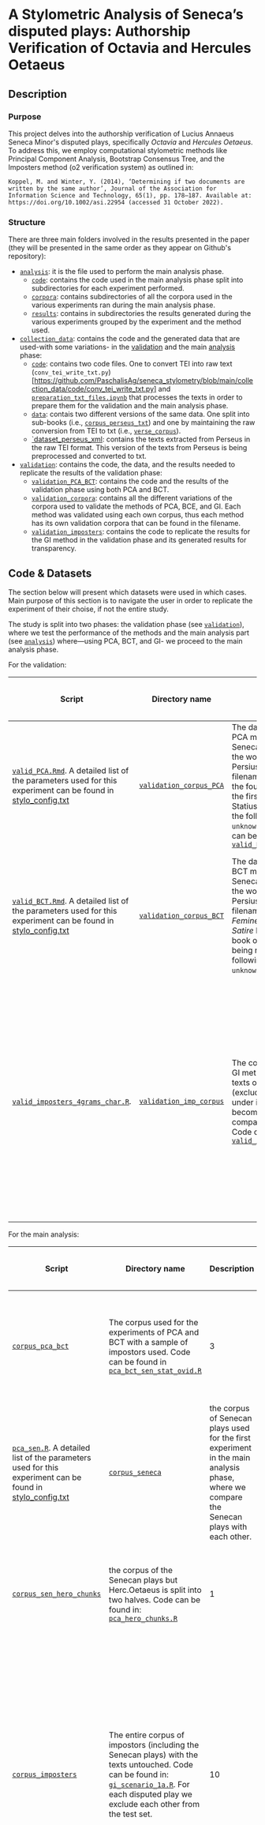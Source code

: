 # A Stylometric Analysis of Seneca’s disputed plays: Authorship Verification of Octavia and Hercules Oetaeus

## Description
### Purpose
This project delves into the authorship verification of Lucius Annaeus Seneca Minor's disputed plays, specifically *Octavia* and *Hercules Oetaeus*. To address this, we employ computational stylometric methods like Principal Component Analysis, Bootstrap Consensus Tree, and the Imposters method (o2 verification system) as outlined in:

```
Koppel, M. and Winter, Y. (2014), ‘Determining if two documents are written by the same author’, Journal of the Association for Information Science and Technology, 65(1), pp. 178–187. Available at: https://doi.org/10.1002/asi.22954 (accessed 31 October 2022).
```
### Structure
There are three main folders involved in the results presented in the paper (they will be presented in the same order as they appear on Github's repository):
* [`analysis`](https://github.com/PaschalisAg/seneca_stylometry/tree/main/analysis): it is the file used to perform the main analysis phase.
    - [`code`](https://github.com/PaschalisAg/seneca_stylometry/tree/main/analysis/code): contains the code used in the main analysis phase split into subdirectories for each experiment performed.
    - [`corpora`](https://github.com/PaschalisAg/seneca_stylometry/tree/main/analysis/corpora): contains subdirectories of all the corpora used in the various experiments ran during the main analysis phase.
    - [`results`](https://github.com/PaschalisAg/seneca_stylometry/tree/main/analysis/results): contains in subdirectories the results generated during the various experiments grouped by the experiment and the method used.
* [`collection_data`](https://github.com/PaschalisAg/seneca_stylometry/tree/main/collection_data): contains the code and the generated data that are used-with some variations- in the [validation](https://github.com/PaschalisAg/seneca_stylometry/tree/main/validation) and the main [analysis](https://github.com/PaschalisAg/seneca_stylometry/tree/main/analysis) phase:
    - [`code`](https://github.com/PaschalisAg/seneca_stylometry/tree/main/collection_data/code): contains two code files. One to convert TEI into raw text (`conv_tei_write_txt.py`)[https://github.com/PaschalisAg/seneca_stylometry/blob/main/collection_data/code/conv_tei_write_txt.py] and [`preparation_txt_files.ipynb`](https://github.com/PaschalisAg/seneca_stylometry/blob/main/collection_data/code/preparation_txt_files.ipynb) that processes the texts in order to prepare them for the validation and the main analysis phase.
    - [`data`](https://github.com/PaschalisAg/seneca_stylometry/tree/main/collection_data/data): contais two different versions of the same data. One split into sub-books (i.e., [`corpus_perseus_txt`](https://github.com/PaschalisAg/seneca_stylometry/tree/main/collection_data/data/corpus_perseus_txt)) and one by maintaining the raw conversion from TEI to txt (i.e., [`verse_corpus`](https://github.com/PaschalisAg/seneca_stylometry/tree/main/collection_data/data/verse_corpus)).
    - [`dataset_perseus_xml](https://github.com/PaschalisAg/seneca_stylometry/tree/main/collection_data/dataset_perseus_xml): contains the texts extracted from Perseus in the raw TEI format. This version of the texts from Perseus is being preprocessed and converted to txt.
* [`validation`](https://github.com/PaschalisAg/seneca_stylometry/tree/main/validation): contains the code, the data, and the results needed to replicate the results of the validation phase:
    - [`validation_PCA_BCT`](https://github.com/PaschalisAg/seneca_stylometry/tree/main/validation/validation_PCA_BCT): contains the code and the results of the validation phase using both PCA and BCT.
    - [`validation_corpora`](https://github.com/PaschalisAg/seneca_stylometry/tree/main/validation/validation_corpora): contains all the different variations of the corpora used to validate the methods of PCA, BCE, and GI. Each method was validated using each own corpus, thus each method has its own validation corpora that can be found in the filename.
    - [`validation_imposters`](https://github.com/PaschalisAg/seneca_stylometry/tree/main/validation/validation_imposters): contains the code to replicate the results for the GI method in the validation phase and its generated results for transparency.

## Code & Datasets
The section below will present which datasets were used in which cases. Main purpose of this section is to navigate the user in order to replicate the experiment of their choise, if not the entire study. 

The study is split into two phases: the validation phase (see [`validation`](https://github.com/PaschalisAg/seneca_stylometry/tree/main/validation)), where we test the performance of the methods and the main analysis part (see [`analysis`](https://github.com/PaschalisAg/seneca_stylometry/tree/main/analysis)) where—using PCA, BCT, and GI- we proceed to the main analysis phase.

For the validation:

| **Script** | **Directory name** | **Description**   | **Number of distinct authors** | **Number of texts** | **Name of distinct authors**| **Name of distinct work**| **Results**| 
|----------------------|----------------------|-------------------|-------------------|-------------------|-------------------|-------------------|-------------------|
| [`valid_PCA.Rmd`](https://github.com/PaschalisAg/seneca_stylometry/blob/main/2_validation/validation_PCA_BCT/code/valid_PCA.Rmd). A detailed list of the parameters used for this experiment can be found in [stylo_config.txt](https://github.com/PaschalisAg/seneca_stylometry/blob/main/2_validation/validation_PCA_BCT/results/PCA/MFCs-4grams/PCA-corr/stylo_config.txt) | [`validation_corpus_PCA`](https://github.com/PaschalisAg/seneca_stylometry/tree/main/validation/validation_corpora/validation_corpus_PCA) | The dataset used to validate the PCA method (does not contain Seneca's plays). It is a subset of the works of Lucan, Ovid, Persius, and Statius. The filenames for *Amores* by Ovid, the fourth *Satire* by Persius, and the first book of *Thebaid* by Statius are being renamed using the following format: `unknown_{work}.txt`. The code can be found in [`valid_PCA_BCT.Rmd`](https://github.com/PaschalisAg/seneca_stylometry/blob/main/validation/validation_PCA_BCT/code/valid_PCA_BCT.Rmd)| 4 | 44| Lucan, Ovid, Persius, Statius| *Pharsalia*, *Ars Amatoria*, *Heroides*, *Fasti*, *Ibis*. *Medicamina Faciei Femineae*, *Metamorphoses*, *Epistulae ex Ponto*, *Remedia Amoris*, *Tristia*| [`PCA-corr`](https://github.com/PaschalisAg/seneca_stylometry/tree/main/validation/validation_PCA_BCT/results/PCA/MFCs-4grams/PCA-corr)|
| [`valid_BCT.Rmd`](https://github.com/PaschalisAg/seneca_stylometry/blob/main/2_validation/validation_PCA_BCT/code/valid_BCT.Rmd). A detailed list of the parameters used for this experiment can be found in [stylo_config.txt](https://github.com/PaschalisAg/seneca_stylometry/blob/main/2_validation/validation_PCA_BCT/results/BCT/MFCs-4grams/stylo_config.txt) | [`validation_corpus_BCT`](https://github.com/PaschalisAg/seneca_stylometry/tree/main/validation/validation_corpora/validation_corpus_BCT)| The dataset used to validate the BCT method (does not contain Seneca's plays). It is a subset of the works of Lucan, Ovid, Persius, and Statius. The filenames for *Medicamina Faciei Femineae* by Ovid, the fourth *Satire* by Persius, and the first book of *Thebaid* by Statius are being renamed using the following format: `unknown_{work}.txt`. | 4 | 44 | Lucan, Ovid, Persius, Statius| *Pharsalia*, *Ars Amatoria*, *Heroides*, *Fasti*, *Ibis*. *Medicamina Faciei Femineae*, *Metamorphoses*, *Epistulae ex Ponto*, *Remedia Amoris*, *Tristia*, *Satires*, *Thebaid*, *Achilleid*, *Silvae*| [`BCT/MFCs-4grams`](https://github.com/PaschalisAg/seneca_stylometry/tree/main/validation/validation_PCA_BCT/results/BCT/MFCs-4grams)|
| [`valid_imposters_4grams_char.R`](https://github.com/PaschalisAg/seneca_stylometry/blob/main/2_validation/validation_imposters/code/valid_imposters_4grams_char.R). | [`validation_imp_corpus`](https://github.com/PaschalisAg/seneca_stylometry/tree/main/validation/validation_corpora/validation_imp_corpus)| The corpus used to validate the GI method. It contains all the texts of impostors plus Seneca (excluding the two disputed plays under investigation). Each text becomes the test set and is compared against the others. Code can be found in [`valid_imposters_4grams_char.Rmd`](https://github.com/PaschalisAg/seneca_stylometry/blob/main/validation/validation_imposters/code/valid_imposters_4grams_char.Rmd)| 9| 88| Lucan, Manilius, Martial, Ovid, Persius, Phaedrus, Seneca the Younger, Silius Italicus, Statius, Valerius Flaccus| *Pharsalia*, *Astronomica*, *Epigrammata*, *Ars Amatoria*, *Heroides*, *Fasti*, *Ibis*. *Medicamina Faciei Femineae*, *Metamorphoses*, *Epistulae ex Ponto*, *Remedia Amoris*, *Tristia*, *Satires*, *Fabulae*, *Agamemnon*, *Hercules Furens*, *Medea*, *Oedipus*, *Phaedra*, *Phoenissae*, *Thyestes*, *Troades*, *Punica*, *Achilleid*, *Silvae*, *Thebaid*, *Argonautica*| [`validation_imposters/results`](https://github.com/PaschalisAg/seneca_stylometry/tree/main/validation/validation_imposters/results)|

For the main analysis:

| **Script** | **Directory name** | **Description** | **Number of distinct authors** | **Number of texts** | **Name of distinct authors**| **Name of distinct work**| **Results** |
|----------------------|----------------------|-------------------|-------------------|-------------------|-------------------|-------------------|-------------------|
| [`corpus_pca_bct`](https://github.com/PaschalisAg/seneca_stylometry/tree/main/analysis/corpora/corpus_pca_bct)| The corpus used for the experiments of PCA and BCT with a sample of impostors used. Code can be found in [`pca_bct_sen_stat_ovid.R`](https://github.com/PaschalisAg/seneca_stylometry/blob/main/analysis/code/PCA_BCT/pca_bct_sen_stat_ovid.R)| 3| 33| Lucan, Seneca the Younger, Statius| *Pharsalia*, *Agamemnon*, *Hercules Furens*, *Medea*, *Oedipus*, *Phaedra*, *Phoenissae*, *Thyestes*, *Troades*, *Hercules Oetaeus*, *Octavia*| [`pca_sen_luc_stat`](https://github.com/PaschalisAg/seneca_stylometry/tree/main/analysis/results/pca_bct_results/pca_sen_luc_stat) and [`bct_sen_luc_stat`](https://github.com/PaschalisAg/seneca_stylometry/tree/main/analysis/results/pca_bct_results/bct_sen_luc_stat) accordingly.|
| [`pca_sen.R`](https://github.com/PaschalisAg/seneca_stylometry/blob/main/3_analysis/code/PCA_BCT/pca_sen.R). A detailed list of the parameters used for this experiment can be found in [stylo_config.txt](https://github.com/PaschalisAg/seneca_stylometry/blob/main/3_analysis/results/pca_bct_results/pca_sen/stylo_config.txt) | [`corpus_seneca`](https://github.com/PaschalisAg/seneca_stylometry/tree/main/analysis/corpora/corpus_seneca)| the corpus of Senecan plays used for the first experiment in the main analysis phase, where we compare the Senecan plays with each other.| 1| 10| Seneca the Younger| *Agamemnon*, *Hercules Furens*, *Medea*, *Oedipus*, *Phaedra*, *Phoenissae*, *Thyestes*, *Troades*, *Hercules Oetaeus*, *Octavia*| [`pca_sen`]https://github.com/PaschalisAg/seneca_stylometry/tree/main/3_analysis/results/pca_bct_results/pca_sen|
| [`corpus_sen_hero_chunks`](https://github.com/PaschalisAg/seneca_stylometry/tree/main/analysis/corpora/corpus_sen_hero_chunks)| the corpus of the Senecan plays but Herc.Oetaeus is split into two halves. Code can be found in: [`pca_hero_chunks.R`](https://github.com/PaschalisAg/seneca_stylometry/blob/main/analysis/code/PCA_BCT/pca_hero_chunks.R)| 1| 11| Seneca the Younger| *Agamemnon*, *Hercules Furens*, *Medea*, *Oedipus*, *Phaedra*, *Phoenissae*, *Thyestes*, *Troades*, *Hercules Oetaeus chunk 1 & 2*, *Octavia*| [`pca_sen_hero_chunks`](https://github.com/PaschalisAg/seneca_stylometry/tree/main/analysis/results/pca_bct_results/pca_sen_hero_chunks)|
| [`corpus_imposters`](https://github.com/PaschalisAg/seneca_stylometry/tree/main/analysis/corpora/corpus_imposters)| The entire corpus of impostors (including the Senecan plays) with the texts untouched. Code can be found in: [`gi_scenario_1a.R`](https://github.com/PaschalisAg/seneca_stylometry/blob/main/analysis/code/GI/gi_o_scenario_1a.R). For each disputed play we exclude each other from the test set.| 10| 104| Lucan, Manilius, Martial, Ovid, Persius, Phaedrus, Seneca the Younger, Silius Italicus, Statius, Valerius Flaccus| *Pharsalia*, *Astronomica*, *Epigrammata*, *Ars Amatoria*, *Epistulae or Heroides*, *Fasti*, *Ibis*. *Medicamina Faciei Femineae*, *Metamorphoses*, *Epistulae ex Ponto*, *Remedia Amoris*, *Tristia*, *Satires*, *Fabulae*, *Agamemnon*, *Hercules Furens*, *Medea*, *Oedipus*, *Phaedra*, *Phoenissae*, *Thyestes*, *Troades*, *Hercules Oetaeus*, *Octavia*, *Punica*, *Achilleid*, *Silvae*, *Thebaid*, *Argonautica*| Octavia = 1 & Herc. O = 1 |
| [`corpus_imp_hero_chunks`](https://github.com/PaschalisAg/seneca_stylometry/tree/main/analysis/corpora/corpus_imp_hero_chunks)| The entire corpus of impostors (including the Senecan plays) but only Herc. Oetaeus is split exactly in the middle. Code can be found in: [`gi_ho_scenario_2.R`](https://github.com/PaschalisAg/seneca_stylometry/blob/main/analysis/code/GI/gi_ho_scenario_2.R)|10| 105|Lucan, Manilius, Martial, Ovid, Persius, Phaedrus, Seneca the Younger, Silius Italicus, Statius, Valerius Flaccus| *Pharsalia*, *Astronomica*, *Epigrammata*, *Ars Amatoria*, *Epistulae or Heroides*, *Fasti*, *Ibis*. *Medicamina Faciei Femineae*, *Metamorphoses*, *Epistulae ex Ponto*, *Remedia Amoris*, *Tristia*, *Satires*, *Fabulae*, *Agamemnon*, *Hercules Furens*, *Medea*, *Oedipus*, *Phaedra*, *Phoenissae*, *Thyestes*, *Troades*, *Hercules Oetaeus chunks 1 & 2*, *Octavia*, *Punica*, *Achilleid*, *Silvae*, *Thebaid*, *Argonautica*| Octavia = 1 & Herc. O = 1 |
| [`corpus_imposters_cento`](https://github.com/PaschalisAg/seneca_stylometry/tree/main/analysis/corpora/corpus_imposters_cento)| The entire corpus of imposters (including the Senecan plays) but from the disputed plays we have removed lines that returned similarity score above 0.6. Code can be found in: [`cosine_simil.ipynb`](https://github.com/PaschalisAg/seneca_stylometry/blob/main/analysis/code/lines-similarity/cosine_simil.ipynb) and [`gi_scenario_3a.R`](https://github.com/PaschalisAg/seneca_stylometry/blob/main/analysis/code/GI/gi_o_scenario_3a.R)| 10| 104| Lucan, Manilius, Martial, Ovid, Persius, Phaedrus, Seneca the Younger, Silius Italicus, Statius, Valerius Flaccus| *Pharsalia*, *Astronomica*, *Epigrammata*, *Ars Amatoria*, *Epistulae or Heroides*, *Fasti*, *Ibis*. *Medicamina Faciei Femineae*, *Metamorphoses*, *Epistulae ex Ponto*, *Remedia Amoris*, *Tristia*, *Satires*, *Fabulae*, *Agamemnon*, *Hercules Furens*, *Medea*, *Oedipus*, *Phaedra*, *Phoenissae*, *Thyestes*, *Troades*, *Hercules Oetaeus*, *Octavia*, *Punica*, *Achilleid*, *Silvae*, *Thebaid*, *Argonautica*| Octavia = 1 & Herc. O = 1|
| [`corpus_chunks`](https://github.com/PaschalisAg/seneca_stylometry/tree/main/analysis/corpora/corpus_chunks)| The entire corpus of imposters (including the Senecan plays) split into chunks of 500 tokens. Code can be found in: [`split_chunks.py`](https://github.com/PaschalisAg/seneca_stylometry/blob/main/analysis/code/split_chunks/split_chunks.py) and [`gi_scenario_4.R`](https://github.com/PaschalisAg/seneca_stylometry/blob/main/analysis/code/GI/gi_scenario_4.R)| 10| 1344 chunks| Lucan, Manilius, Martial, Ovid, Persius, Phaedrus, Seneca the Younger, Silius Italicus, Statius, Valerius Flaccus| *Pharsalia*, *Astronomica*, *Epigrammata*, *Ars Amatoria*, *Epistulae or Heroides*, *Fasti*, *Ibis*. *Medicamina Faciei Femineae*, *Metamorphoses*, *Epistulae ex Ponto*, *Remedia Amoris*, *Tristia*, *Satires*, *Fabulae*, *Agamemnon*, *Hercules Furens*, *Medea*, *Oedipus*, *Phaedra*, *Phoenissae*, *Thyestes*, *Troades*, *Hercules Oetaeus chunks 1 & 2*, *Octavia*, *Punica*, *Achilleid*, *Silvae*, *Thebaid*, *Argonautica*| [`GI_results/`](https://github.com/PaschalisAg/seneca_stylometry/tree/main/analysis/results/GI_results)|
| [`corpus_kestemont`](https://github.com/PaschalisAg/seneca_stylometry/tree/main/analysis/corpora/corpus_kestemont)| Corpus of Kestemont et al. (2016), *Authenticating Caesar's writings* augmented with our [`corpus_chunks`](https://github.com/PaschalisAg/seneca_stylometry/tree/main/analysis/corpora/corpus_chunks). Code can be found in: [`gi_scenario_5.R`](https://github.com/PaschalisAg/seneca_stylometry/blob/main/analysis/code/GI/gi_scenario_5.R)| 36 | 3090 chunks| Ammianus Marcellinus, Quintus Asconius Pedianus, Aulus Gellius, Calpurnius Flaccus, M. Tullius Cicero, Quintus Curtius Rufus, Eutropius, Rufius Festus, Florus, G. Julius Hyginus, Titus Livius, Lucius Ampelius, Macrobius, M. Minucius Felix, Nazarius, G. Plinius Caecilius Secundus, Pomponius Mela, Quintus Tullius Cicero, M. Fabius Quintillianus, G. Sallustius Crispus, Seneca the Younger, Seneca the Elder, Suetonius, Tacitus, Valerius Maximus, Varro, Velleius Paterculus, Lucan, Manilius, Martial, Ovid, Persius, Phaedrus, Silius Italicus, Statius, Valerius Flaccus| *Res Gestae A Fine Corneli Taciti*, *Orationum Ciceronis Quinque Enarratio*, *Noctes Atticae*, *Declamationes, Academica*, *Laelius de Amicitia*, *Pro Archia*, *Brutus*, *Pro Caecina*, *Pro Caelio*, *Cato Maior de Senectute*, *De Divinatione*, *De Fato*, *De Finibus*, *Pro Milone*, *De Natura Deorum*, *De Officiis*, *De Optimo Genere Oratorum*, *Orator*, *De Oratore*, *Paradoxa Stoicorum*,*In Pisonem*, *De Re Publica*, *Topica*, *Tusculanae Disputationes*, *Historiarum Alexandri Magni Libri Qui Supersunt*, *Breviarium Historiae Romanae*, *Festi Breviarium Rerum Gestarum Populi Romani*, *Epitome De T. Livio Bellorum Omnium Annorum DCC Libri Duo*, *Fabulae*, *Ab Urbe Condita Libri*, *Liber Memorialis*, *Commentarii in Somnium Scipionis*, *Octavius*, *Panegyricus Constantini*, *Epistularum Libri Decem*, *Panegyricus*, *De Chorographia*, *Commentariolum Petitionis*, *Declamationes Maiores*, *Institutiones*, *Bellum Catilinae*, *Epistola ad Caesarem I & II*, *Bellum Iugurthinum*, *De Beneficiis*, *De Brevitate Vitae*, *De Clementia*, *De Consolatione*, *Epistulae Morales Ad Lucilium*, *De Vita Beata*, *De Ira*, *Quaestiones Naturales*, *De Otio*, *De Providentia*, *De Tranquilitate Animi*, *Controversiae*, *De Vitis Caesarum-Augustus*, *De Vitis Caesarum-Gaius*, *De Vitis Caesarum-Divus Claudius*, *De Vitis Caesarum-Domotianus*, *De Vitis Caesarum-Galba*, *De Vitis Caesarum-Divus Iulius*, *De Vitis Caesarum-Nero*, *De Vitis Caesarum-Otho*, *De Vitis Caesarum-Tiberius*, *De Vitis Caesarum-Tiberius*, *De Vitis-Caesaris-Titus*, *De Vitis Caesarum-Divus Vespasianus*, *De Vitis Caesarum-Vitellius*, *Agricola*, *Annales*, *Historiae*, *Dialogus De Oratoribus*, *Factorum Et Dictorum Memorabilium Libri Novem*, *De Lingua Latina*, *Rerum Rusticarum De Agri Cultura*, *Historiae Romanae*, *Pharsalia*, *Astronomica*, *Epigrammata*, *Ars Amatoria*, *Epistulae or Heroides*, *Fasti*, *Ibis*. *Medicamina Faciei Femineae*, *Metamorphoses*, *Epistulae ex Ponto*, *Remedia Amoris*, *Tristia*, *Satires*, *Fabulae*, *Agamemnon*, *Hercules Furens*, *Medea*, *Oedipus*, *Phaedra*, *Phoenissae*, *Thyestes*, *Troades*, *Hercules Oetaeus chunks 1 & 2*, *Octavia*, *Punica*, *Achilleid*, *Silvae*, *Thebaid*, *Argonautica*| [`GI_results/`](https://github.com/PaschalisAg/seneca_stylometry/tree/main/analysis/results/GI_results)| 

[def]: https://github.com/PaschalisAg/seneca_stylometry/tree/main/verse_corpus